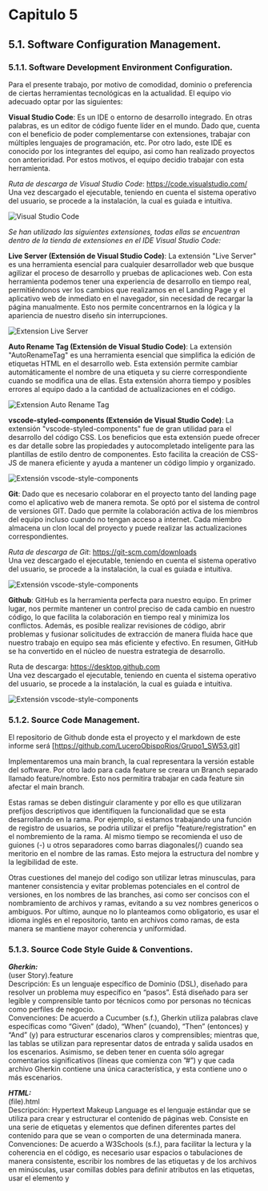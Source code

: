 # Capitulo 5
## 5.1. Software Configuration Management.

### 5.1.1. Software Development Environment Configuration.

Para el presente trabajo, por motivo de comodidad, dominio o preferencia de ciertas herramientas tecnológicas en la actualidad. El equipo vio adecuado optar por las siguientes:

**Visual Studio Code**: Es un IDE o entorno de desarrollo integrado. En otras palabras, es un editor de código fuente líder en el mundo. Dado que, cuenta con el beneficio de poder complementarse con extensiones, trabajar con múltiples lenguajes de programación, etc. Por otro lado, este IDE es conocido por los integrantes del equipo, asi como han realizado proyectos con anterioridad. Por estos motivos, el equipo decidio trabajar con esta herramienta.   

*Ruta de descarga de Visual Studio Code*: https://code.visualstudio.com/
Una vez descargado el ejecutable, teniendo en cuenta el sistema operativo del usuario, se procede a 
la instalación, la cual es guiada e intuitiva. 	

![Visual Studio Code](https://github.com/LuceroObispoRios/Grupo1_SW53/blob/main/Informe/Imagenes/VisualStudioCodeLogo.png?raw=true)


*Se han utilizado las siguientes extensiones, todas ellas se encuentran dentro de la tienda de extensiones en el IDE Visual Studio Code:*

**Live Server (Extensión de Visual Studio Code)**: La extensión "Live Server" es una herramienta esencial para cualquier desarrollador web que busque agilizar el proceso de desarrollo y pruebas de aplicaciones web. Con esta herramienta podemos tener una experiencia de desarrollo en tiempo real, permitiéndonos ver los cambios que realizamos en el Landing Page y el aplicativo web de inmediato en el navegador, sin necesidad de recargar la página manualmente. Esto nos permite  concentrarnos en la lógica y la apariencia de nuestro diseño sin interrupciones.

![Extension Live Server](https://github.com/LuceroObispoRios/Grupo1_SW53/blob/main/Informe/Imagenes/LiveServer.png?raw=true)

**Auto Rename Tag (Extensión de Visual Studio Code)**: La extensión "AutoRenameTag" es una herramienta esencial que simplifica la edición de etiquetas HTML en el desarrollo web. Esta extensión permite cambiar automáticamente el nombre de una etiqueta y su cierre correspondiente cuando se modifica una de ellas. Esta extensión ahorra tiempo y posibles errores al equipo dado a la cantidad de actualizaciones en el código.

![Extension Auto Rename Tag](https://github.com/LuceroObispoRios/Grupo1_SW53/blob/main/Informe/Imagenes/AutoRenameTag.png?raw=true)

**vscode-styled-components (Extensión de Visual Studio Code)**: La extensión "vscode-styled-components" fue de gran utilidad para el desarrollo del código CSS.  Los beneficios que esta extensión puede ofrecer es dar detalle sobre las propiedades y autocompletado  inteligente para las plantillas de estilo dentro de  componentes. Esto facilita la creación de CSS-JS de manera eficiente y ayuda a mantener  un código limpio y organizado.

![Extensión vscode-style-components](https://github.com/LuceroObispoRios/Grupo1_SW53/blob/main/Informe/Imagenes/vscode-style-components.png?raw=true)


**Git**: Dado que es necesario colaborar en el proyecto tanto del landing page como el aplicativo web de  manera remota. Se optó por el sistema de control de versiones GIT. Dado que permite la colaboración activa de los miembros del equipo incluso cuando no tengan acceso a internet. Cada miembro almacena  un clon local del proyecto y puede realizar las actualizaciones correspondientes.    

*Ruta de descarga de Git*: https://git-scm.com/downloads    
Una vez descargado el ejecutable, teniendo en cuenta el sistema operativo del usuario, se procede a 
la instalación, la cual es guiada e intuitiva.

![Extensión vscode-style-components](https://github.com/LuceroObispoRios/Grupo1_SW53/blob/main/Informe/Imagenes/gitLogo.png?raw=true)

**Github**: GitHub es la herramienta perfecta para nuestro equipo. En primer lugar, nos permite  mantener un control preciso de cada cambio en nuestro código, lo que facilita la colaboración  en tiempo real y minimiza los conflictos. Además, es posible realizar revisiones de código,  abrir problemas y fusionar solicitudes de extracción de manera fluida hace que nuestro  trabajo en equipo sea más eficiente y efectivo. En resumen, GitHub se ha convertido en el  núcleo de nuestra estrategia de desarrollo.

Ruta de descarga: https://desktop.github.com    
Una vez descargado el ejecutable, teniendo en cuenta el sistema operativo del usuario, se procede a la instalación, la cual es guiada e intuitiva.

![Extensión vscode-style-components](https://github.com/LuceroObispoRios/Grupo1_SW53/blob/main/Informe/Imagenes/GitHubLogo.png?raw=true)

### 5.1.2. Source Code Management.
El repositorio de Github donde esta el proyecto y el markdown de este informe será [https://github.com/LuceroObispoRios/Grupo1_SW53.git]  
  
Implementaremos una main branch, la cual representara la versión estable del software. Por otro lado para cada feature se creara un Branch separado llamado feature/nombre. Esto nos permitira trabajar en cada feature sin afectar el main branch.  
  
Estas ramas se deben distinguir claramente y por ello es que utilizaran prefijos descriptivos que identifiquen la funcionalidad que se esta desarrollando en la rama. Por ejemplo, si estamos trabajando una función de registro de usuarios, se podria utilizar el prefijo "feature/registration" en el nombremiento de la rama. Al mismo tiempo se recomienda el uso de guiones (-) u otros separadores como barras diagonales(/) cuando sea meritorio en el nombre de las ramas. Esto mejora la estructura del nombre y la legibilidad de este.  
  
Otras cuestiones del manejo del codigo son utilizar letras minusculas, para mantener consistencia y evitar problemas potenciales en el control de versiones, en los nombres de las branches, asi como ser concisos con el nombramiento de archivos y ramas, evitando a su vez nombres genericos o ambiguos. Por ultimo, aunque no lo planteamos como obligatorio, es usar el idioma inglés en el repositorio, tanto en archivos como ramas, de esta manera se mantiene mayor coherencia y uniformidad.  
  
### 5.1.3. Source Code Style Guide & Conventions.

***Gherkin:***   
(user Story).feature  
Descripción: Es un lenguaje específico de Dominio (DSL), diseñado para resolver un problema muy específico en “pasos”. Está diseñado para ser legible y comprensible tanto por técnicos como por personas no técnicas como perfiles de negocio.  
Convenciones: De acuerdo a Cucumber (s.f.), Gherkin utiliza palabras clave específicas como “Given” (dado), “When” (cuando), “Then” (entonces) y “And” (y) para estructurar escenarios claros y comprensibles; mientras que, las tablas se utilizan para representar datos de entrada y salida usados en los escenarios. Asimismo, se deben tener en cuenta sólo agregar comentarios significativos (líneas que comienza con ”#”) y que cada archivo Gherkin contiene una única característica, y esta contiene uno o más escenarios.  

***HTML:***    
(file).html  
Descripción: Hypertext Makeup Language es el lenguaje estándar que se utiliza para crear y estructurar el contenido de páginas web. Consiste en una serie de etiquetas y elementos que definen diferentes partes del contenido para que se vean o comporten de una determinada manera. 
Convenciones: De acuerdo a W3Schools (s.f.), para facilitar la lectura y la coherencia en el código, es necesario usar espacios o tabulaciones de manera consistente, escribir los nombres de las etiquetas y de los archivos en minúsculas, usar comillas dobles para definir atributos en las etiquetas, usar el elemento <link> y <script> para relacion el archivo html con los archivos css y javascript respectivamente. Asimismo, es importante que cada elemento esté cerrado y que se agreguen solo comentarios significativos (“<!--” para iniciar un comentario y “-->” para cerrarlo).  

***CSS:***  
(file).css  
Descripción: Cascading Style Sheets en un lenguaje de hojas de estilo que es utilizado para dar formato y diseño a las páginas web.  
Convenciones: De acuerdo a MDN Web Docs (s.f.), para mejorar la legibilidad, se debe mantener los espacios adecuados, se usarán nombres de clases y selectores en minúscula y claros que reflejen su función, se debe procurar agrupar propiedades relacionadas juntas en el mismo bloque, y se usarán los id’s para poder modificar algún atributo en específico.  

***JavaScript:***  
(file).js  
Descripción: Lenguaje de programación que se usa para poder darle funcionalidades a las páginas web y que permita manipular su contenido y responder a acciones del usuario.  
Convenciones: De acuerdo a MDN Web Docs (s.f.), para mejorar la comprensión del código, se utilizaran nombre de variables y funciones en minúscula, no abreviados y que describan su propósito. Asimismo, se dividirán funciones largas en funciones más pequeñas para facilitar la lectura.  

***Angular:***    
Descripción: Framework de desarrollo de apliciones web escalables y dinámicas, se basa en typescript.   
Convenciones: De acuerdo a Angular (s.f.), la nomenclatura se hace con nombres descriptivos y para separa palabras se utlizan guiones. Se debe utilizar un estructura de carpeta para separar los componentes, módulos y servicios.

### 5.1.4. Software Deployment Configuration.  
Para el desplegue de nuestra aplicación decidimos usar firebase.  

El despliegue de la aplicación se realiza primero creando una cuenta en [https://firebase.google.com](https://firebase.google.com), a partir de eso, se debe crear un proyecto vacio en el cual guardar el despliegue del proyecto.  
![Proyecto en Firebase](https://github.com/LuceroObispoRios/Grupo1_SW53/blob/main/Informe/Imagenes/FirebaseProyecto.JPG?raw=true)

Para realizar el despliegue en si, se tiene que ejecutar los siguientes comandos en orden :  
![Paso1](https://github.com/LuceroObispoRios/Grupo1_SW53/blob/main/Informe/Imagenes/comando1.JPG?raw=true)  
![Paso2](https://github.com/LuceroObispoRios/Grupo1_SW53/blob/main/Informe/Imagenes/comando2.JPG?raw=true)  
![Paso3](https://github.com/LuceroObispoRios/Grupo1_SW53/blob/main/Informe/Imagenes/comando3.JPG?raw=true)  
  
En este punto se generara la carpeta dist  
![CarpetaDist](https://github.com/LuceroObispoRios/Grupo1_SW53/blob/main/Informe/Imagenes/carpeta-dist.JPG?raw=true)    
  
Y se tendra que colocar las variables de entorno en environment.prod.ts  
![Variables](https://github.com/LuceroObispoRios/Grupo1_SW53/blob/main/Informe/Imagenes/variables-entorno.JPG?raw=true)  
  
Ahora, para inicializar el despliegue:  
![Paso4](https://github.com/LuceroObispoRios/Grupo1_SW53/blob/main/Informe/Imagenes/comando4.JPG?raw=true)  
![Paso5](https://github.com/LuceroObispoRios/Grupo1_SW53/blob/main/Informe/Imagenes/comando5.JPG?raw=true)  
![Paso6](https://github.com/LuceroObispoRios/Grupo1_SW53/blob/main/Informe/Imagenes/comando6.JPG?raw=true)  
  
Con esto nuestra aplicación fue desplegada y se puede encontrar en el siguiente link:  
[https://carga-sin-estres.web.app](https://carga-sin-estres.web.app)

*Para que funcione correctamente se tiene que hacer json-server --watch db.json a nuestra db en json

## 5.2. Landing Page, Services & Applications Implementation.

### 5.2.1. Sprint 1

#### 5.2.1.1. Sprint Planning 1.
| **Sprint 1** | |
|:---: | :---| 
| | **Sprint planning background** |   
| Date | 27/08/23 |
| Time | 08:00 PM |
| Location | Google Meet - Virtual Meeting |
| Prepared by | Cuevas, Eric |
| Attendees to meeting | Obispo, Lucero / O´Higgins, Andrea / Tasayco, Javier  |
| Sprint n - 0 Review Summary | Se termino de Arreglar los contenidos de los capitulos 1 a 4, y la opinion general es que se hizo satisfactoriamente respecto al tiempo que se utilizo. |
| Sprint n - 0 Retrospective Summary | Las opiniones del equipo indican que durante el transcurso de ese sprint se logro encontrar una manera en la cual esl grupo podria trabajar fluidamente. |
| | **Sprint Goal & User Stories** |
| Sprint & Goal | El objetivo del Sprint 1 sera terminar la Landing Page, asi como los sistemas de registro y login de la aplicación, desarrollandolos de manera que sean responsive y coherentes con el Diseño de Carga sin Estres, además de empezar las preparaciones para desplegar el suigiente sprint. |
| Sprint & Velocity | Debido al alcanze establecido para este sprint, asi como el tiempo que se tiene para realizar este considerando el trabajo anterior, el Velocity establecido para este sprint es 35 |
| Sum of Story Point | La suma de Story points que el equipo estara desarrollando este sprint es 30 |

#### 5.2.1.2. Sprint Backlog 1.  
  
|     Sprint #         |     Sprint 1                |                           |                                                        |                                                                                             |                   |                         |                      |
|----------------------|-----------------------------|---------------------------|--------------------------------------------------------|---------------------------------------------------------------------------------------------|-------------------|-------------------------|----------------------|
|     User   Story     |                             |     Work –   Item/Task    |                                                        |                                                                                             |                   |                         |                      |
|     Id               |     Título                  |     Id                    |     Título                                             |     Descripción                                                                             |     Estimación    |     Asignado   a        |     Estado           |
|     HU001 – HU007    |     Manejo de Usuario       |     WI01                  |     Registro   de empresas de mudanza                  |     Hacer uso de HTML, CSS y JavaScript para implementar el registro de empresas            |     2h            |     Andrea O’Higgins    |     Completado       |
|                      |                             |     WI02                  |     Registro   de cliente                              |     Hacer uso de HTML, CSS y JavaScript para implementar el registro de cliente             |     2h            |     Andrea O’Higgins    |     Completado       |
|                      |                             |     WI03                  |     Iniciar   Sesión la plataforma                     |     Hacer uso de HTML, CSS y JavaScript para implementar la estructura   del login          |     4h            |     Andrea O’Higgins    |     Completado       |
|                      |                             |     WI04                  |     Solicitud   de servicio de mudanza                 |     Hacer uso de HTML, CSS y JavaScript para implementar la solicitud de   servicio         |     2h            |     Lucero Obispo       |     Por completar    |
|                      |                             |     WI05                  |     Visualizar   empresas de mudanza                   |     Hacer uso de HTML y CSS para visualizar las empresas de mudanza                         |     1h            |     Lucero Obispo       |     Completado       |
|                      |                             |     WI06                  |     Seleccionar   empresa de mudanza                   |     Hacer uso de HTML, CSS y JavaScript para seleccionar la empresa de   mudanza            |     2h            |     Lucero Obispo       |     Completado       |
|                      |                             |     WI07                  |     Cerrar   Sesión                                    |     Hacer uso de HTML, CSS y JavaScript para implementar el cierre de   sesión.             |     2h            |     Andrea O’Higgins    |     Por completar    |
|     HU008-HU011      |     Métodos de pago         |     WI08                  |     Elección   de membresía de empresa                 |     Hacer uso de HTML y JavaScript para implementar la elección de   membresía              |     2h            |     Lucero Obispo       |     Por completar    |
|                      |                             |     WI09                  |     Pago   de membresía                                |     Hacer uso de HTML y JavaScript para implementar el pago de membresía                    |     2h            |     Eric Cuevas         |     Por completar    |
|                      |                             |     WI10                  |     Selección   de método de pago                      |     Hacer uso de HTML y JavaScript para implementar la selección de método   de pago        |     3h            |     Eric Cuevas         |     Por completar    |
|                      |                             |     WI11                  |     Detalles   de pago                                 |     Hacer uso de HTML para implementar los detalles de pago                                 |     1h            |     Eric Cuevas         |     Por completar    |
|     HU012-HU016      |     Búsqueda de empresas    |     WI12                  |     Búsqueda de empresas cercanas                      |     Hacer uso de HTML y JavaScript para implementar la búsqueda de   empresa                |     1h            |     Javier Tasayco     |     Completado       |
|                      |                             |     WI13                  |     Filtrar por servicios ofrecidos                    |     Hacer uso de HTML y JavaScript para implementar el filtrado por servicios               |     2h            |     Javier Tasayco     |     Por completar    |
|                      |                             |     WI14                  |     Filtrar por calificación                           |     Hacer uso de HTML y JavaScript para implementar el filtrado por calificación            |     2h            |     Javier Tasayco     |     Por completar    |
|                      |                             |     WI15                  |     Visualización de disponibilidad                    |     Hacer uso de HTML y JavaScript para implementar la visualización de   disponibilidad    |     1h            |     Lucero Obispo       |     Por completar    |
|                      |                             |     WI16                  |     Visualizar perfil de empresa                       |     Hacer uso de HTML, CSS y JavaScript para implementar el perfil de empresa               |     1h            |     Lucero Obispo       |     Completado       |
|     HU017-HU021      |     Reserva de servicios    |     WI17                  |     Ingresar   a la reserva del servicio               |     Hacer uso de HTML y JavaScript para ingresar a la reserva del   servicio                |     2h            |     Eric Cuevas         |     Por completar    |
|                      |                             |     WI18                  |     Seleccionar   servicios a reservar                 |     Hacer uso de HTML y JavaScript para implementar la selección de   servicios             |     2h            |     Eric Cuevas         |     Completado       |
|                      |                             |     WI19                  |     Envío   de información sobre la posible reserva    |     Hacer uso de JavaScript para implementar el envío de información                        |     1h            |     Javier Tasayco     |     Por completar    |
|                      |                             |     WI20                  |     Contactar   con el trabajador de la empresa        |     Hacer uso de HTML para implementar el contacto con el trabajador                        |     1h            |     Javier Tasayco     |     Por completar    |
|                      |                             |     WI21                  |     Acordar   un precio por servicio reservado         |     Hacer uso de HTML y JavaScript para aceptar la reserva.                                 |     1h            |     Javier Tasayco     |     Por completar    |
  
#### 5.2.1.3. Development Evidence for Sprint Review.

| **Repository** | **Branch** | **Commit Id** | **Commit Message** | **Commit Message Body** | **Commited on (Date)** |
|--------|----------|--------|-------|-------|--------|
| https://github.com/LuceroObispoRios/Grupo1_SW53.git   | main  |  3b6e981055c0120a6b25f0bba205656250d84836  |  Create index.html | -   |  29/08/2023 |
|    | main  | e19687997459a00e8648a07ebf95406e94adda0d   | Add files via upload (Add login)  | -   | 31/08/2023  |
|    | main  | 4a38865e64891a2c073d059c1a4311c089d79e56   | Add files via upload (Search)  | -   | 31/08/2023  |
|    | main  | 8d57461a769e4092ba68f220ed197f09be3ba397   | Add files via upload (Company-Reg)  | -   | 02/09/2023  |
|    | main  | b09be2e234097dc8a890375794befb1cab343595   | Add Registro de cliente   | -   | 03/09/2023  |


#### 5.2.1.4. Testing Suite Evidence for Sprint Review.
Acceptance Tests de los User Stories, archivos .feature utilizando el lenguaje Gherkin

![feature 1](https://github.com/LuceroObispoRios/Grupo1_SW53/blob/main/Informe/Imagenes/feature01-sprint1.png?raw=true)   

![feature 2](https://github.com/LuceroObispoRios/Grupo1_SW53/blob/main/Informe/Imagenes/feature02-sprint1.png?raw=true)   

![feature 3](https://github.com/LuceroObispoRios/Grupo1_SW53/blob/main/Informe/Imagenes/feature03-sprint1.png?raw=true)   

![feature 4](https://github.com/LuceroObispoRios/Grupo1_SW53/blob/main/Informe/Imagenes/feature04-sprint1.png?raw=true)   

![feature 5](https://github.com/LuceroObispoRios/Grupo1_SW53/blob/main/Informe/Imagenes/feature05-sprint1.png?raw=true)   

![feature 6](https://github.com/LuceroObispoRios/Grupo1_SW53/blob/main/Informe/Imagenes/feature06-sprint1.png?raw=true)   

![feature 7](https://github.com/LuceroObispoRios/Grupo1_SW53/blob/main/Informe/Imagenes/feature07-sprint1.png?raw=true)   

![feature 8](https://github.com/LuceroObispoRios/Grupo1_SW53/blob/main/Informe/Imagenes/feature08-sprint1.png?raw=true)   

![feature 9](https://github.com/LuceroObispoRios/Grupo1_SW53/blob/main/Informe/Imagenes/feature09-sprint1.png?raw=true)   

![feature 10](https://github.com/LuceroObispoRios/Grupo1_SW53/blob/main/Informe/Imagenes/feature10-sprint1.png?raw=true)  

![feature 11](https://github.com/LuceroObispoRios/Grupo1_SW53/blob/main/Informe/Imagenes/feature11-sprint1.png?raw=true)  

![feature 12](https://github.com/LuceroObispoRios/Grupo1_SW53/blob/main/Informe/Imagenes/feature12-sprint1.jpg?raw=true)  

![feature 13](https://github.com/LuceroObispoRios/Grupo1_SW53/blob/main/Informe/Imagenes/feature13-sprint1.jpg?raw=true)  

![feature 14](https://github.com/LuceroObispoRios/Grupo1_SW53/blob/main/Informe/Imagenes/feature14-sprint1.jpg?raw=true)  

![feature 15](https://github.com/LuceroObispoRios/Grupo1_SW53/blob/main/Informe/Imagenes/feature15-sprint1.jpg?raw=true)  

![feature 16](https://github.com/LuceroObispoRios/Grupo1_SW53/blob/main/Informe/Imagenes/feature16-sprint1.jpg?raw=true)  

![feature 17](https://github.com/LuceroObispoRios/Grupo1_SW53/blob/main/Informe/Imagenes/feature17-sprint1.jpg?raw=true)  

![feature 18](https://github.com/LuceroObispoRios/Grupo1_SW53/blob/main/Informe/Imagenes/feature18-sprint1.jpg?raw=true)  

![feature 19](https://github.com/LuceroObispoRios/Grupo1_SW53/blob/main/Informe/Imagenes/feature19-sprint1.jpg?raw=true)  

![feature 20](https://github.com/LuceroObispoRios/Grupo1_SW53/blob/main/Informe/Imagenes/feature20-sprint1.jpg?raw=true)  

![feature 21](https://github.com/LuceroObispoRios/Grupo1_SW53/blob/main/Informe/Imagenes/feature21-sprint1.jpg?raw=true)  


#### 5.2.1.5. Execution Evidence for Sprint Review.  

***Primer Sprint***  
Durante este sprint, nos enfocamos en completar el landing page y en las páginas de registro para cuenta de empresa, registro para cuenta de cliente, inicio de sesión y la página de búsqueda de empresas.  
![landing page](https://github.com/LuceroObispoRios/Grupo1_SW53/blob/main/Informe/Imagenes/execution_sprint1.JPG?raw=true)  

![landing page](https://github.com/LuceroObispoRios/Grupo1_SW53/blob/main/Informe/Imagenes/execution2_sprint1.JPG?raw=true)  

![landing page](https://github.com/LuceroObispoRios/Grupo1_SW53/blob/main/Informe/Imagenes/execution3_sprint1.JPG?raw=true)   

![inicio sesion](https://github.com/LuceroObispoRios/Grupo1_SW53/blob/main/Informe/Imagenes/execution4_sprint1.JPG?raw=true)   

![busqueda empresa](https://github.com/LuceroObispoRios/Grupo1_SW53/blob/main/Informe/Imagenes/execution5_sprint1.JPG?raw=true)  

![busqueda empresa](https://github.com/LuceroObispoRios/Grupo1_SW53/blob/main/Informe/Imagenes/execution6_sprint1.JPG?raw=true)  

![registro cliente](https://github.com/LuceroObispoRios/Grupo1_SW53/blob/main/Informe/Imagenes/execution7_sprint1.JPG?raw=true)  

![registro empresa](https://github.com/LuceroObispoRios/Grupo1_SW53/blob/main/Informe/Imagenes/execution8_sprint1.JPG?raw=true)  

![registro empresa](https://github.com/LuceroObispoRios/Grupo1_SW53/blob/main/Informe/Imagenes/execution9_sprint1.JPG?raw=true)  

Link al repositorio de codigo: [https://github.com/LuceroObispoRios/Grupo1_SW53.git](https://github.com/LuceroObispoRios/Grupo1_SW53.git)  
Link a la plataforma:  [https://luceroobisporios.github.io/Grupo1_SW53/Proyecto/index.html](https://luceroobisporios.github.io/Grupo1_SW53/Proyecto/index.html)  
Link al video de ejecución:  [https://upcedupe-my.sharepoint.com/:v:/g/personal/u202111465_upc_edu_pe/Ec9MST7T0FdKif_wwyg4Qv0BzdIxDk2OLVc9u-MLUXRWag?e=TDbCvF](https://upcedupe-my.sharepoint.com/:v:/g/personal/u202111465_upc_edu_pe/Ec9MST7T0FdKif_wwyg4Qv0BzdIxDk2OLVc9u-MLUXRWag?e=TDbCvF)  
  
#### 5.2.1.6. Services Documentation Evidence for Sprint Review.

*Para este **primer** Sprint no fue contemplado la evidencia de la documentación de nuestros servicios.*  

#### 5.2.1.7. Software Deployment Evidence for Sprint Review.

Para este **primer** avance, el cual abarcaba la landing page, asi como el registro y login de usuarios, se llevo a cabo un desplegue por medio de GitHub Pages.  
![Page_deployment](https://github.com/LuceroObispoRios/Grupo1_SW53/blob/main/Informe/Imagenes/landing-page-deployment.jpeg?raw=true)  
  
#### 5.2.1.8. Team Collaboration Insights during Sprint.
***Primer Sprint***  
Durante el primer sprint, el equipo optó por dividir los puntos entre todos los integrantes por cada capítulo para completar el informe. También, se optó por dividir las páginas por integrante teniendo en cuenta que estas deberán ser responsive y funcionales. Para asegurar que todo esté realizado correctamente, se organizaron reuniones constantes que se llevaron a cabo a través de Google Meet, donde se logró completar el informe y el código de las páginas landing page, registro para cuenta de empresa, registro para cuenta de cliente, inicio de sesión y la página de búsqueda de empresas.  
A continuación, se presentan screenshots que reflejan el trabajo realizado durante este sprint.  

![team collaboration](https://github.com/LuceroObispoRios/Grupo1_SW53/blob/main/Informe/Imagenes/teamcollaboration_sprint1.png?raw=true)   

![team collaboration](https://github.com/LuceroObispoRios/Grupo1_SW53/blob/main/Informe/Imagenes/teamcollaboration2_sprint1.png?raw=true)   

![team collaboration](https://github.com/LuceroObispoRios/Grupo1_SW53/blob/main/Informe/Imagenes/teamcollaboration3_sprint1.png?raw=true)   

---  

### 5.2.2. Sprint 2

#### 5.2.2.1. Sprint Planning 2.  
  
| **Sprint 2** | |
|:---: | :---| 
| | **Sprint planning background** |   
| Date | 11/09/23 |
| Time | 08:00 PM |
| Location | Google Meet - Virtual Meeting |
| Prepared by | Cuevas, Eric |
| Attendees to meeting | Obispo, Lucero / O´Higgins, Andrea / Tasayco, Javier  |
| Sprint n - 1 Review Summary | Se Inicio con el desarrollo de la aplicación web, implementandose la landing page y los principios de otras partes de la aplicación, asi como se termino una primera versión del informe |
| Sprint n - 1 Retrospective Summary | Junto con el feedback recibido, podemos acordar que varias partes del desarrollo en ambos el informe y aplicación necesitan mejoras para cumplir los estandares requeridos, aspiramos a que este sprint 2 sea mejor. |
| | **Sprint Goal & User Stories** |
| Sprint & Goal | El objetivo del Sprint 2 sera terminar con la sección de manejo de usuario, lo cual engloba el registro y ajuste de datos de ambos tipos de usuario, asi como el inicio de sesión de la app, y tambien se terminara con la busqueda de empresas, vista principal del cliente. A su vez se avanzaran la vista de membresias para empresas, del historial de reservas del cliente, asi como los servicios y componentes del dominio Public.|
| Sprint & Velocity | El Sprint Velocity establecido para este sprint es # |
| Sum of Story Point | La suma de Story points que el equipo estara desarrollando este sprint es # |   
  
#### 5.2.2.2. Sprint Backlog 2.  

|     Sprint #         |     Sprint 2                |                           |                                                        |                                                                                             |                   |                         |                      |
|----------------------|-----------------------------|---------------------------|--------------------------------------------------------|---------------------------------------------------------------------------------------------|-------------------|-------------------------|----------------------|
|     User   Story     |                             |     Work –   Item/Task    |                                                        |                                                                                             |                   |                         |                      |
|     Id               |     Título                  |     Id                    |     Título                                             |     Descripción                                                                             |     Estimación    |     Asignado   a        |     Estado           |
|     HU001 – HU007    |     Manejo de Usuario       |     WI01                  |     Registro   de empresas de mudanza                  |     Hacer uso de HTML, CSS y JavaScript para implementar el registro de empresas*            |     2h            |     Andrea O’Higgins    |     Completado       |
|                      |                             |     WI02                  |     Registro   de cliente                              |     Hacer uso de HTML, CSS y JavaScript para implementar el registro de cliente*             |     2h            |     Andrea O’Higgins    |     Completado       |
|                      |                             |     WI03                  |     Iniciar   Sesión la plataforma                     |     Hacer uso de HTML, CSS y JavaScript para implementar la estructura   del login+          |     4h            |     Andrea O’Higgins    |     Completado       |
|                      |                             |     WI04                  |     Solicitud   de servicio de mudanza                 |     Hacer uso de HTML, CSS y JavaScript para implementar la solicitud de   servicio         |     2h            |     Lucero Obispo       |     Por completar    |
|                      |                             |     WI05                  |     Visualizar   empresas de mudanza                   |     Hacer uso de HTML y CSS para visualizar las empresas de mudanza*                         |     1h            |     Lucero Obispo       |     Completado       |
|                      |                             |     WI06                  |     Seleccionar   empresa de mudanza                   |     Hacer uso de HTML, CSS y JavaScript para seleccionar la empresa de   mudanza*            |     2h            |     Lucero Obispo       |     Completado       |
|                      |                             |     WI07                  |     Cerrar   Sesión                                    |     Hacer uso de HTML, CSS y JavaScript para implementar el cierre de   sesión.*             |     2h            |     Andrea O’Higgins    |     Completado    |
|     HU008-HU011      |     Métodos de pago         |     WI08                  |     Elección   de membresía de empresa                 |     Hacer uso de HTML y JavaScript para implementar la elección de   membresía*              |     2h            |     Lucero Obispo       |     Completado    |
|                      |                             |     WI09                  |     Pago   de membresía                                |     Hacer uso de HTML y JavaScript para implementar el pago de membresía                    |     2h            |     Eric Cuevas         |     Por completar    |
|                      |                             |     WI10                  |     Selección   de método de pago                      |     Hacer uso de HTML y JavaScript para implementar la selección de método   de pago        |     3h            |     Eric Cuevas         |     Por completar    |
|                      |                             |     WI11                  |     Detalles   de pago                                 |     Hacer uso de HTML para implementar los detalles de pago                                 |     1h            |     Eric Cuevas         |     Por completar    |
|     HU012-HU016      |     Búsqueda de empresas    |     WI12                  |     Búsqueda de empresas cercanas                      |     Hacer uso de HTML y JavaScript para implementar la búsqueda de   empresa*               |     1h            |     Javier Tasayco     |     Completado       |
|                      |                             |     WI13                  |     Filtrar por servicios ofrecidos                    |     Hacer uso de HTML y JavaScript para implementar el filtrado por servicios*               |     2h            |     Javier Tasayco     |     Completado    |
|                      |                             |     WI14                  |     Filtrar por calificación                           |     Hacer uso de HTML y JavaScript para implementar el filtrado por calificación            |     2h            |     Javier Tasayco     |     Por completar    |
|                      |                             |     WI15                  |     Visualización de disponibilidad                    |     Hacer uso de HTML y JavaScript para implementar la visualización de   disponibilidad    |     1h            |     Lucero Obispo       |     Por completar    |
|                      |                             |     WI16                  |     Visualizar perfil de empresa                       |     Hacer uso de HTML, CSS y JavaScript para implementar el perfil de empresa*               |     1h            |     Lucero Obispo       |     Completado       |
|     HU017-HU021      |     Reserva de servicios    |     WI17                  |     Ingresar   a la reserva del servicio               |     Hacer uso de HTML y JavaScript para ingresar a la reserva del   servicio                |     2h            |     Eric Cuevas         |     Por completar    |
|                      |                             |     WI18                  |     Seleccionar   servicios a reservar                 |     Hacer uso de HTML y JavaScript para implementar la selección de   servicios*             |     2h            |     Eric Cuevas         |     Completado       |
|                      |                             |     WI19                  |     Envío   de información sobre la posible reserva    |     Hacer uso de JavaScript para implementar el envío de información                        |     1h            |     Javier Tasayco     |     Por completar    |
|                      |                             |     WI20                  |     Contactar   con el trabajador de la empresa        |     Hacer uso de HTML para implementar el contacto con el trabajador*                        |     1h            |     Javier Tasayco     |     Completado    |
|                      |                             |     WI21                  |     Acordar   un precio por servicio reservado         |     Hacer uso de HTML y JavaScript para aceptar la reserva.                                 |     1h            |     Javier Tasayco     |     Por completar    |


#### 5.2.2.3. Development Evidence for Sprint Review.

Para este Sprint se desarrolló el Frontend de la plataforma.

![Development Evidence](https://github.com/LuceroObispoRios/Grupo1_SW53/blob/Andrea/feature/Informe/Imagenes/development-evidence-sprint2-os.png?raw=true) 

#### 5.2.2.4. Testing Suite Evidence for Sprint Review.

Acceptance Tests actualizados de los User Stories, archivos .feature utilizando el lenguaje Gherkin.

![feature 1](https://github.com/LuceroObispoRios/Grupo1_SW53/blob/main/Informe/Imagenes/feature01-sprint2.png?raw=true) 

![feature 2](https://github.com/LuceroObispoRios/Grupo1_SW53/blob/main/Informe/Imagenes/feature02-sprint2.png?raw=true)  

![feature 3](https://github.com/LuceroObispoRios/Grupo1_SW53/blob/main/Informe/Imagenes/feature03-sprint2.png?raw=true)  

![feature 4](https://github.com/LuceroObispoRios/Grupo1_SW53/blob/main/Informe/Imagenes/feature04-sprint2.png?raw=true)  

![feature 5](https://github.com/LuceroObispoRios/Grupo1_SW53/blob/main/Informe/Imagenes/feature05-sprint2.png?raw=true)  

![feature 6](https://github.com/LuceroObispoRios/Grupo1_SW53/blob/main/Informe/Imagenes/feature06-sprint2.png?raw=true)  

![feature 7](https://github.com/LuceroObispoRios/Grupo1_SW53/blob/main/Informe/Imagenes/feature07-sprint2.png?raw=true)  

![feature 8](https://github.com/LuceroObispoRios/Grupo1_SW53/blob/main/Informe/Imagenes/feature08-sprint2.png?raw=true)  

![feature 9](https://github.com/LuceroObispoRios/Grupo1_SW53/blob/main/Informe/Imagenes/feature09-sprint2.png?raw=true)  

![feature 10](https://github.com/LuceroObispoRios/Grupo1_SW53/blob/main/Informe/Imagenes/feature10-sprint2.png?raw=true)  

![feature 11](https://github.com/LuceroObispoRios/Grupo1_SW53/blob/main/Informe/Imagenes/feature11-sprint2.png?raw=true)  

![feature 12](https://github.com/LuceroObispoRios/Grupo1_SW53/blob/main/Informe/Imagenes/feature12-sprint2.png?raw=true)  

![feature 13](https://github.com/LuceroObispoRios/Grupo1_SW53/blob/main/Informe/Imagenes/feature13-sprint2.png?raw=true)  

![feature 14](https://github.com/LuceroObispoRios/Grupo1_SW53/blob/main/Informe/Imagenes/feature14-sprint2.png?raw=true)  

![feature 15](https://github.com/LuceroObispoRios/Grupo1_SW53/blob/main/Informe/Imagenes/feature15-sprint2.png?raw=true)  

![feature 16](https://github.com/LuceroObispoRios/Grupo1_SW53/blob/main/Informe/Imagenes/feature16-sprint2.png?raw=true)  

![feature 17](https://github.com/LuceroObispoRios/Grupo1_SW53/blob/main/Informe/Imagenes/feature17-sprint2.png?raw=true)  

![feature 18](https://github.com/LuceroObispoRios/Grupo1_SW53/blob/main/Informe/Imagenes/feature18-sprint2.png?raw=true)  

![feature 19](https://github.com/LuceroObispoRios/Grupo1_SW53/blob/main/Informe/Imagenes/feature19-sprint2.png?raw=true)  


#### 5.2.2.5. Execution Evidence for Sprint Review. 
***Segundo Sprint***  
Durante este sprint, nos enfocamos en terminar con la sección de manejo de usuario, lo cual engloba el registro y ajuste de datos de ambos tipos de usuario, asi como el inicio de sesión de la app, y tambien con la busqueda de empresas, vista principal del cliente. A su vez se avanzaran la vista de membresias para empresas, del historial de reservas del cliente, asi como los servicios y componentes del dominio Public.   
![Login-sprint2](https://github.com/LuceroObispoRios/Grupo1_SW53/blob/main/Informe/Imagenes/SP2-login.JPG?raw=true)  
![Registrar-cliente](https://github.com/LuceroObispoRios/Grupo1_SW53/blob/main/Informe/Imagenes/SP2-registrarCliente.JPG?raw=true)
![registrar-empresa1](https://github.com/LuceroObispoRios/Grupo1_SW53/blob/main/Informe/Imagenes/SP2-RegistrarEmpresa1.JPG?raw=true)
![registrar-empresa2](https://github.com/LuceroObispoRios/Grupo1_SW53/blob/main/Informe/Imagenes/SP2-RegistrarEmpresa2.JPG?raw=true)
![ajustes de cliente](https://github.com/LuceroObispoRios/Grupo1_SW53/blob/main/Informe/Imagenes/SP2-ClientSettings.JPG?raw=true)
![busqueda de empresas](https://github.com/LuceroObispoRios/Grupo1_SW53/blob/main/Informe/Imagenes/SP2-Busqueda.JPG?raw=true)
![Carta de información de empresa](https://github.com/LuceroObispoRios/Grupo1_SW53/blob/main/Informe/Imagenes/SP2-Busqueda2.JPG?raw=true)
![historial de reservas](https://github.com/LuceroObispoRios/Grupo1_SW53/blob/main/Informe/Imagenes/SP2-historial.JPG?raw=true)
![historial de reservas](https://github.com/LuceroObispoRios/Grupo1_SW53/blob/main/Informe/Imagenes/SP2-historial2.JPG?raw=true)
![ajustes de empresa 1](https://github.com/LuceroObispoRios/Grupo1_SW53/blob/main/Informe/Imagenes/SP2-CompanySettings.JPG?raw=true)
![ajustes de empresa 2](https://github.com/LuceroObispoRios/Grupo1_SW53/blob/main/Informe/Imagenes/SP2-CompanySetting2.JPG?raw=true)
![membresias](https://github.com/LuceroObispoRios/Grupo1_SW53/blob/main/Informe/Imagenes/SP2-Membresias.JPG?raw=true)
![formulario membresias 1](https://github.com/LuceroObispoRios/Grupo1_SW53/blob/main/Informe/Imagenes/SP2-FormMembresia.JPG?raw=true)
![formulario membresias 2](https://github.com/LuceroObispoRios/Grupo1_SW53/blob/main/Informe/Imagenes/SP2-FormMembresia2.JPG?raw=true)

#### 5.2.2.6. Services Documentation Evidence for Sprint Review.

#### 5.2.2.7. Software Deployment Evidence for Sprint Review.

#### 5.2.2.8. Team Collaboration Insights during Sprint.


**Bibliografia**
--
Angular. (s.f.). Guía de estilo. Recuperado de https://angular.io/guide/styleguide [Fecha de consulta: 25 de septiembre de 2023] 

Cucumber. (s.f.). Gherkin Reference. Recuperado de: https://cucumber.io/docs/gherkin/reference/ [Fecha de consulta: 04 de septiembre de 2023]  

El comercio. (s.f.). Diario Gestion. Los agentes especializados para mudarte a otro espacio.  
https://archivo.elcomercio.pe/especial/50-ideas-de-negocios/noticias/agentes-especializados-cambiar-espacios-noticia-1992612  

Expansion. (2020). Datosmacro. Sube el número de inmigrantes que viven en Perú.
https://datosmacro.expansion.com/demografia/migracion/inmigracion/peru#:~:text=En%20los%20últimos%20años%2C%20el,%2C%20un%20691%2C17%25.   

Expresso. (2019). ¿Sabías que la mayoría de personas busca una empresa de mudanza a último momento?  
https://www.expreso.com.pe/opinion/sabias-que-la-mayoria-de-personas-busca-una-empresa-de-mudanza-a-ultimo-momento/  

Ipsos. (2019). Alrededor de 200,000 personas se mudan cada año en Lima.
https://www.ipsos.com/sites/default/files/ct/publication/documents/2019-09/alrededor_de_200000_personas_se_mudan_cada_ano_en_lima.pdf    

MDN Web Docs. (s.f.). CSS Coding Style Guide. Recuperado de: https://developer.mozilla.org/en-US/docs/MDN/Writing_guidelines/Writing_style_guide/Code_style_guide/CSS [Fecha de consulta: 04 de septiembre de 2023]  

MDN Web Docs. (s.f.). Code Style Guide. Recuperado de: https://developer.mozilla.org/en-US/docs/MDN/Writing_guidelines/Writing_style_guide/Code_style_guide [Fecha de consulta: 04 de septiembre de 2023]  

W3Schools. (s.f.). HTML5 Syntax. Recuperado de: https://www.w3schools.com/html/html5_syntax.asp [Fecha de consulta: 04 de septiembre de 2023]   
  
**Anexos**  
--
Video de exposición de la TB1 en microsoft stream: [https://upcedupe-my.sharepoint.com/:v:/g/personal/u202112766_upc_edu_pe/EcuOzspz92lJtcUlIxN4FJYBjM7FOt5j5CsGr0Is2BjP-A?e=ntodCg&nav=eyJyZWZlcnJhbEluZm8iOnsicmVmZXJyYWxBcHAiOiJTdHJlYW1XZWJBcHAiLCJyZWZlcnJhbFZpZXciOiJTaGFyZURpYWxvZyIsInJlZmVycmFsQXBwUGxhdGZvcm0iOiJXZWIiLCJyZWZlcnJhbE1vZGUiOiJ2aWV3In19](https://upcedupe-my.sharepoint.com/:v:/g/personal/u202112766_upc_edu_pe/EcuOzspz92lJtcUlIxN4FJYBjM7FOt5j5CsGr0Is2BjP-A?e=ntodCg&nav=eyJyZWZlcnJhbEluZm8iOnsicmVmZXJyYWxBcHAiOiJTdHJlYW1XZWJBcHAiLCJyZWZlcnJhbFZpZXciOiJTaGFyZURpYWxvZyIsInJlZmVycmFsQXBwUGxhdGZvcm0iOiJXZWIiLCJyZWZlcnJhbE1vZGUiOiJ2aWV3In19) 

Video de exposición de la TB1 en google Drive: [https://drive.google.com/file/d/1gKQx1xwyCOQVTSQv06VfBQyTDzoMN6fh/view?usp=sharing](https://drive.google.com/file/d/1gKQx1xwyCOQVTSQv06VfBQyTDzoMN6fh/view?usp=sharing)  

Repositorio del Trabajo: [https://github.com/LuceroObispoRios/Grupo1_SW53.git](https://github.com/LuceroObispoRios/Grupo1_SW53.git)
